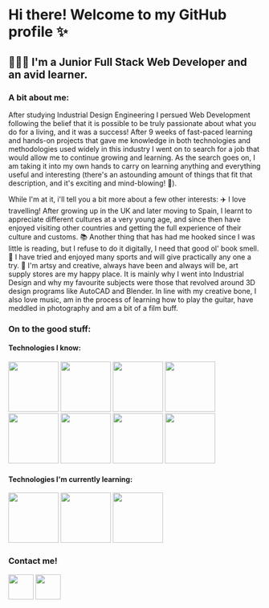 # Hi there! Welcome to my GitHub profile ✨

## 👩🏻‍💻 I'm a Junior Full Stack Web Developer and an avid learner.

### A bit about me:
After studying Industrial Design Engineering I persued Web Development following the belief that it is possible to be truly passionate about what you do for a living, and it was a success! After 9 weeks of fast-paced learning and hands-on projects that gave me knowledge in both technologies and methodologies used widely in this industry I went on to search for a job that would allow me to continue growing and learning. As the search goes on, I am taking it into my own hands to carry on learning anything and everything useful and interesting (there's an astounding amount of things that fit that description, and it's exciting and mind-blowing! 🤯).

While I'm at it, i'll tell you a bit more about a few other interests:
✈️ I love travelling! After growing up in the UK and later moving to Spain, I learnt to appreciate different cultures at a very young age, and since then have enjoyed visiting other countries and getting the full experience of their culture and customs.
📚 Another thing that has had me hooked since I was little is reading, but I refuse to do it digitally, I need that good ol' book smell.
🏀 I have tried and enjoyed many sports and will give practically any one a try.
🎨 I'm artsy and creative, always have been and always will be, art supply stores are my happy place. It is mainly why I went into Industrial Design and why my favourite subjects were those that revolved around 3D design programs like AutoCAD and Blender. In line with my creative bone, I also love music, am in the process of learning how to play the guitar, have meddled in photography and am a bit of a film buff.

### On to the good stuff:
#### Technologies I know:
<img src='https://res.cloudinary.com/helping-hand-web/image/upload/v1612723744/download_nk2xqo.jpg' height='100' width='auto'/>  <img src='https://res.cloudinary.com/helping-hand-web/image/upload/v1612723741/JavaScript-logo_yjisyt.png' height='100' width='auto'/>  <img src='https://res.cloudinary.com/helping-hand-web/image/upload/v1612724591/22-221315_react-native-logo-hd-png-download_sujznz.png' height='100' width='auto'/>  <img src='https://res.cloudinary.com/helping-hand-web/image/upload/v1612723736/png-transparent-node-js-javascript-npm-express-js-sharp-miscellaneous-angle-text-thumbnail_nbov77.png' height='100' width='auto'/>  <img src='https://res.cloudinary.com/helping-hand-web/image/upload/v1612723733/express-facebook-share_sdmnhi.png' height='100' width='auto'/>  <img src='https://res.cloudinary.com/helping-hand-web/image/upload/v1612723738/537-5374089_react-js-logo-clipart_d4ryjv.png' height='100' width='auto'/>  <img src='https://res.cloudinary.com/helping-hand-web/image/upload/v1612723730/png-clipart-mongodb-logo-database-nosql-sql-logo-company-text-thumbnail_hcwutk.png' height='100' width='auto'/>  <img src='https://res.cloudinary.com/helping-hand-web/image/upload/v1612723945/Git-Icon-1788C_r3a0bu.png' height='100' width='auto'/> 

#### Technologies I'm currently learning:
<img src='https://res.cloudinary.com/helping-hand-web/image/upload/v1612724391/800px-Nextjs-logo.svg_bkpshl.png' height='100' width='auto'/>  <img src='https://res.cloudinary.com/helping-hand-web/image/upload/v1612724421/62-627254_i-wanted-to-give-graphql-a-shot-for_sfxzov.jpg' height='100' width='auto'/>  <img src='https://res.cloudinary.com/helping-hand-web/image/upload/v1612724782/react-native-svg-transformer-allows-you-import-svg-aperture-science-innovators-logo-11562851994zqcpwozsvy_bgfaja.png' height='100' width='auto'/> 

### Contact me!
<a href='https://www.linkedin.com/in/emma-willett-vidal/'><img src='https://res.cloudinary.com/helping-hand-web/image/upload/v1612724954/LinkedIn_logo_initials_tjqzdd.png' width='50'/></a>  <a href='https://twitter.com/Emmawv95'><img src='https://res.cloudinary.com/helping-hand-web/image/upload/v1612725392/Twitter-Logo_hs1de1.png' width='50'/></a>
